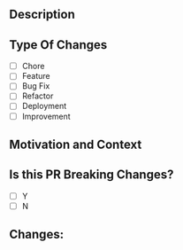 <!--- PLEASE FOLLOW THE GUIDELINE --->
## Description
<!--- Describe your changes --->
## Type Of Changes
- [ ] Chore
- [ ] Feature
- [ ] Bug Fix
- [ ] Refactor
- [ ] Deployment
- [ ] Improvement
## Motivation and Context
<!--- Why is this change required? What problem does it solve? --->
## Is this PR Breaking Changes?
- [ ] Y
- [ ] N
## Changes:
<!--- Changes in this pr --->